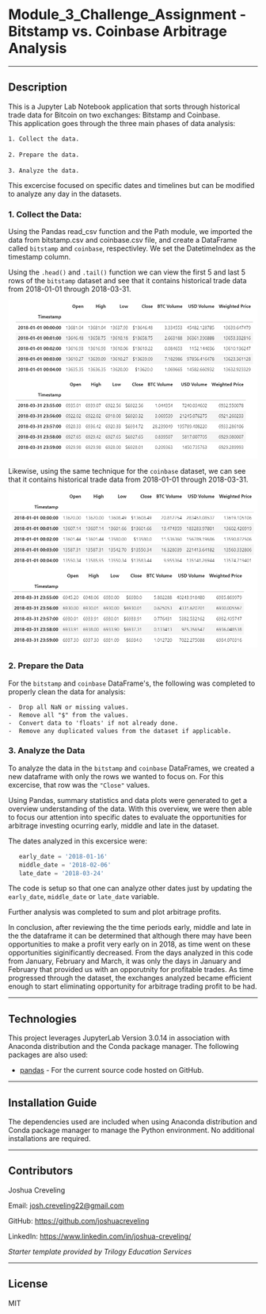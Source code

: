 # Module_3_Challenge_Assignment - Bitstamp vs. Coinbase Arbitrage Analysis

---

## Description

This is a Jupyter Lab Notebook application that sorts through historical trade data for Bitcoin on two exchanges: Bitstamp and Coinbase.  
This application goes through the three main phases of data analysis: 

    1. Collect the data.

    2. Prepare the data.

    3. Analyze the data. 

This excercise focused on specific dates and timelines but can be modified to analyze any day in the datasets. 

### 1. Collect the Data:

Using the Pandas read_csv function and the Path module, we imported the data from bitstamp.csv and coinbase.csv file, and create a DataFrame called ```bitstamp``` and ```coinbase```, respectivley. We set the DatetimeIndex as the timestamp column.

Using the `.head()` and `.tail()` function we can view the first 5 and last 5 rows of the ```bitstamp``` dataset and see that it contains historical trade data from 2018-01-01 through 2018-03-31. 

![bitstamp_head_tail](./Screenshots/bitstamp_head_tail.PNG)

Likewise, using the same technique for the ```coinbase``` dataset, we can see that it contains historical trade data from 2018-01-01 through 2018-03-31.

![coinbase_head_tail](./Screenshots/coinbase_head_tail.PNG)

### 2. Prepare the Data

For the ```bitstamp``` and ```coinbase``` DataFrame's, the following was completed to properly clean the data for analysis: 

    -  Drop all NaN or missing values.
    -  Remove all "$" from the values.
    -  Convert data to 'floats' if not already done.  
    -  Remove any duplicated values from the dataset if applicable. 

### 3. Analyze the Data

To analyze the data in the ```bitstamp``` and ```coinbase``` DataFrames, we created a new dataframe with only the rows we wanted to focus on.  For this excercise, that row was the ```"Close"``` values.

Using Pandas, summary statistics and data plots were generated to get a overview understanding of the data.  With this overview, we were then able to focus our attention into specific dates to evaluate the opportunities for arbitrage investing ocurring early, middle and late in the dataset. 

The dates analyzed in this excersice were: 
```python
   early_date = '2018-01-16'
   middle_date = '2018-02-06'
   late_date = '2018-03-24'
```
The code is setup so that one can analyze other dates just by updating the ```early_date```, ```middle_date``` or ```late_date``` variable. 

Further analysis was completed to sum and plot arbitrage profits.  

In conclusion, after reviewing the the time periods early, middle and late in the the dataframe it can be determined that although there may have been opportunities to make a profit very early on in 2018, as time went on these opportunities siginificantly decreased.  From the days analyzed in this code from January, February and March, it was only the days in January and February that provided us with an opporutnity for profitable trades.  As time progressed through the dataset, the exchanges analyzed became efficient enough to start eliminating opportunity for arbitrage trading profit to be had.

---

## Technologies

This project leverages JupyterLab Version 3.0.14 in association with Anaconda distribution and the Conda package manager.  The following packages are also used: 

* [pandas](https://github.com/pandas-dev/pandas) - For the current source code hosted on GitHub.

---

## Installation Guide

The dependencies used are included when using Anaconda distribution and Conda package manager to manage the Python environment.  No additional installations are required.  

---

## Contributors

Joshua Creveling

Email: josh.creveling22@gmail.com

GitHub: https://github.com/joshuacreveling

LinkedIn: https://www.linkedin.com/in/joshua-creveling/

*Starter template provided by Trilogy Education Services*

---

## License

MIT
